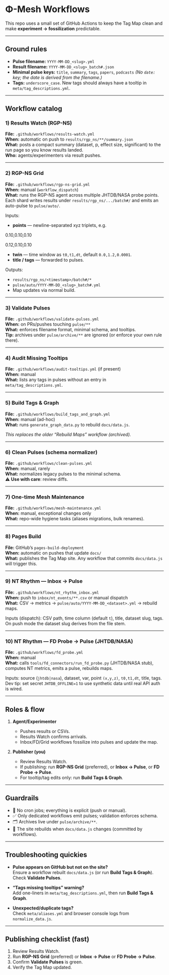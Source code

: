 # Φ-Mesh Workflows

This repo uses a small set of GitHub Actions to keep the Tag Map clean and make **experiment → fossilization** predictable.

---

## Ground rules

- **Pulse filename:** `YYYY-MM-DD_<slug>.yml`
- **Result filename:** `YYYY-MM-DD_<slug>_batch#.json`
- **Minimal pulse keys:** `title`, `summary`, `tags`, `papers`, `podcasts`
  *(No `date:` key; the date is derived from the filename.)*
- **Tags:** `underscore_case`. New tags should always have a tooltip in `meta/tag_descriptions.yml`.

---

## Workflow catalog

### 1) Results Watch (RGP-NS)
**File:** `.github/workflows/results-watch.yml`  
**When:** automatic on push to `results/rgp_ns/**/summary.json`  
**What:** posts a compact summary (dataset, p, effect size, significant) to the run page so you know results landed.  
**Who:** agents/experimenters via result pushes.

---

### 2) RGP-NS Grid
**File:** `.github/workflows/rgp-ns-grid.yml`  
**When:** manual (`workflow_dispatch`)  
**What:** runs the RGP-NS agent across multiple JHTDB/NASA probe points. Each shard writes results under `results/rgp_ns/.../batch#/` and emits an auto-pulse to `pulse/auto/`.

Inputs:
- **points** — newline-separated xyz triplets, e.g.

0.10,0.10,0.10

0.12,0.10,0.10

- **twin** — time window as `t0,t1,dt`, default `0.0,1.2,0.0001`.
- **title / tags** — forwarded to pulses.

Outputs:
- `results/rgp_ns/<timestamp>/batch#/*`
- `pulse/auto/YYYY-MM-DD_<slug>_batch#.yml`
- Map updates via normal build.

---

### 3) Validate Pulses
**File:** `.github/workflows/validate-pulses.yml`  
**When:** on PRs/pushes touching `pulse/**`  
**What:** enforces filename format, minimal schema, and tooltips.  
**Tip:** archives under `pulse/archive/**` are ignored (or enforce your own rule there).

---

### 4) Audit Missing Tooltips
**File:** `.github/workflows/audit-tooltips.yml` (if present)  
**When:** manual  
**What:** lists any tags in pulses without an entry in `meta/tag_descriptions.yml`.

---

### 5) Build Tags & Graph
**File:** `.github/workflows/build_tags_and_graph.yml`  
**When:** manual (ad-hoc)  
**What:** runs `generate_graph_data.py` to rebuild `docs/data.js`.  

*This replaces the older “Rebuild Maps” workflow (archived).*

---

### 6) Clean Pulses (schema normalizer)
**File:** `.github/workflows/clean-pulses.yml`  
**When:** manual, rarely  
**What:** normalizes legacy pulses to the minimal schema.  
⚠️ **Use with care**: review diffs.

---

### 7) One-time Mesh Maintenance
**File:** `.github/workflows/mesh-maintenance.yml`  
**When:** manual, exceptional changes only  
**What:** repo-wide hygiene tasks (aliases migrations, bulk renames).

---

### 8) Pages Build
**File:** GitHub’s `pages-build-deployment`  
**When:** automatic on pushes that update `docs/`  
**What:** publishes the Tag Map site. Any workflow that commits `docs/data.js` will trigger this.

---

### 9) NT Rhythm — Inbox → Pulse
**File:** `.github/workflows/nt_rhythm_inbox.yml`  
**When:** push to `inbox/nt_events/**.csv` or manual dispatch  
**What:** CSV → metrics → `pulse/auto/YYYY-MM-DD_<dataset>.yml` → rebuild maps.

Inputs (dispatch): CSV path, time column (default `t`), title, dataset slug, tags.  
On push mode the dataset slug derives from the file stem.

---

### 10) NT Rhythm — FD Probe → Pulse (JHTDB/NASA)
**File:** `.github/workflows/fd_probe.yml`  
**When:** manual  
**What:** calls `tools/fd_connectors/run_fd_probe.py` (JHTDB/NASA stub), computes NT metrics, emits a pulse, rebuilds maps.

Inputs: source (`jhtdb|nasa`), dataset, var, point `(x,y,z)`, `t0,t1,dt`, title, tags.  
Dev tip: set secret `JHTDB_OFFLINE=1` to use synthetic data until real API auth is wired.

---

## Roles & flow

1. **Agent/Experimenter**
   - Pushes results or CSVs.
   - Results Watch confirms arrivals.
   - Inbox/FD/Grid workflows fossilize into pulses and update the map.

2. **Publisher (you)**
   - Review Results Watch.
   - If publishing: run **RGP-NS Grid** (preferred), or **Inbox → Pulse**, or **FD Probe → Pulse**.
   - For tooltip/tag edits only: run **Build Tags & Graph**.

---

## Guardrails

- 🚫 No cron jobs; everything is explicit (push or manual).  
- ✅ Only dedicated workflows emit pulses; validation enforces schema.  
- 🗂 Archives live under `pulse/archive/**`.  
- 📜 The site rebuilds when `docs/data.js` changes (committed by workflows).

---

## Troubleshooting quickies

- **Pulse appears on GitHub but not on the site?**  
  Ensure a workflow rebuilt `docs/data.js` (or run **Build Tags & Graph**). Check **Validate Pulses**.

- **“Tags missing tooltips” warning?**  
  Add one-liners in `meta/tag_descriptions.yml`, then run **Build Tags & Graph**.

- **Unexpected/duplicate tags?**  
  Check `meta/aliases.yml` and browser console logs from `normalize_data.js`.

---

## Publishing checklist (fast)

1. Review Results Watch.  
2. Run **RGP-NS Grid** (preferred) or **Inbox → Pulse** or **FD Probe → Pulse**.  
3. Confirm **Validate Pulses** is green.  
4. Verify the Tag Map updated.
